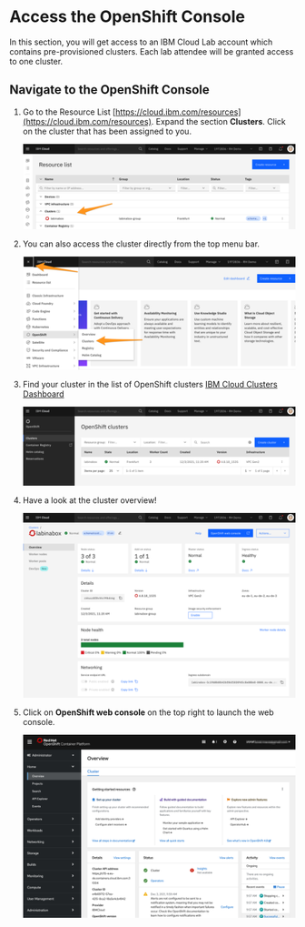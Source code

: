 # Access the OpenShift Console

In this section, you will get access to an IBM Cloud Lab account which contains pre-provisioned clusters. Each lab attendee will be granted access to one cluster.

## Navigate to the OpenShift Console

1. Go to the Resource List [https://cloud.ibm.com/resources](https://cloud.ibm.com/resources). Expand the section **Clusters**. Click on the cluster that has been assigned to you.

    ![Resources](../assets/icp-resource-list.png)

1. You can also access the cluster directly from the top menu bar.

   ![IBM Cloud Menu](../assets/icp-menu.png)

1. Find your cluster in the list of OpenShift clusters [IBM Cloud Clusters Dashboard](https://cloud.ibm.com/kubernetes/clusters?platformType=openshift)
 
    ![Clusters Dashboard](../assets/icp-ocp-list.png)

1. Have a look at the cluster overview!

    ![Launch the OpenShift](../assets/cluster-overview.png)

1. Click on **OpenShift web console** on the top right to launch the web console.

    ![OpenShift Console](../assets/ocp-console.png)
